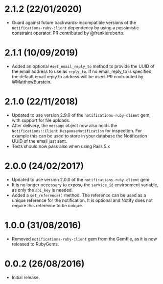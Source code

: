 2.1.2 (22/01/2020)
==================

* Guard against future backwards-incompatible versions of the `notifications-ruby-client` dependency by using a pessimistic constraint operator. PR contributed by @frankieroberto.

2.1.1 (10/09/2019)
==================

* Added an optional `#set_email_reply_to` method to provide the UUID of the email address to use as `reply_to`. If no 
email_reply_to is specified, the default email reply to address will be used. PR contributed by @MatthewBurstein.

2.1.0 (22/11/2018)
==================

* Updated to use version 2.9.0 of the `notifications-ruby-client` gem, with support for file uploads.
* After delivery, the `message` object now also holds the `Notifications::Client:ResponseNotification` for inspection. 
For example this can be used to store in your database the Notification UUID of the email just sent.
* Tests should now pass also when using Rails 5.x

2.0.0 (24/02/2017)
==================

* Updated to use version 2.0.0 of the `notifications-ruby-client` gem
* It is no longer necessary to expose the `service_id` environment variable, as only the `api_key` is needed.
* Added a `set_reference()` method. The reference can be used as a unique reference for the notification. It is optional and Notify does not require this reference to be unique.

1.0.0 (31/08/2016)
==================

* Removed `notifications-ruby-client` gem from the Gemfile, as it is now released to RubyGems.

0.0.2 (26/08/2016)
==================

* Initial release.
